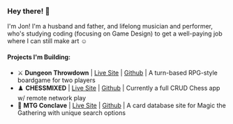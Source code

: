 ### Hey there! 👋

I'm Jon!  I'm a husband and father, and lifelong musician and performer, who's studying coding (focusing on Game Design) to get a well-paying job where I can still make art ☺️

#### Projects I'm Building:
- ⚔️ **Dungeon Throwdown** | [Live Site](https://dungeon-throwdown.onrender.com) | [Github](https://github.com/jbshryne/dungeon-crawl) | A turn-based RPG-style boardgame for two players
- ♟️ **CHESSMIXED** | [Live Site](https://chessmixed.onrender.com) | [Github](https://github.com/jbshryne/chess-project) | Currently a full CRUD Chess app w/ remote network play
- 🐉 **MTG Conclave** | [Live Site](https://jbshryne.github.io/mtg-project) | [Github](https://github.com/jbshryne/mtg-project.git) | A card database site for Magic the Gathering with unique search options

<!--
**jbshryne/jbshryne** is a ✨ _special_ ✨ repository because its `README.md` (this file) appears on your GitHub profile.

Here are some ideas to get you started:

- 🔭 I’m currently working on ...
- 🌱 I’m currently learning ...
- 👯 I’m looking to collaborate on ...
- 🤔 I’m looking for help with ...
- 💬 Ask me about ...
- 📫 How to reach me: ...
- 😄 Pronouns: ...
- ⚡ Fun fact: ...
-->
